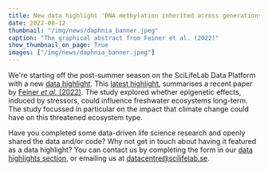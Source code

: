 ```yaml
---
title: New data highlight 'DNA methylation inherited across generations in water fleas may influence freshwater ecosystems' added.
date: 2022-08-12
thumbnail: "/img/news/daphnia_banner.jpeg"
caption: "The graphical abstract from Feiner et al. (2022)"
show_thumbnail_on_page: True
images: ["/img/news/daphnia_banner.jpeg"]
---
```


We're starting off the post-summer season on the SciLifeLab Data Platform with a new [data highlight](/highlights/). This [latest highlight](/highlights/daphnia_dna_methylation/), summarises a recent paper by [Feiner *et al.* (2022)](https://www.cell.com/iscience/fulltext/S2589-0042(22)00573-9?_returnURL=https%3A%2F%2Flinkinghub.elsevier.com%2Fretrieve%2Fpii%2FS2589004222005739%3Fshowall%3Dtrue). The study explored whether epigenetic effects, induced by stressors, could influence freshwater ecosystems long-term. The study focussed in particular on the impact that climate change could have on this threatened ecosystem type.

Have you completed some data-driven life science research and openly shared the data and/or code? Why not get in touch about having it featured as a data highlight? You can contact us by completing the form in our [data highlights section](/highlights/), or emailing us at datacentre@scilifelab.se.
